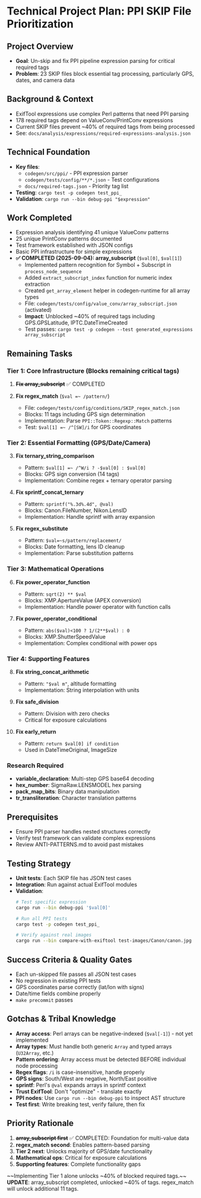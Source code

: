# Technical Project Plan: PPI SKIP File Prioritization

## Project Overview

- **Goal**: Un-skip and fix PPI pipeline expression parsing for critical required tags
- **Problem**: 23 SKIP files block essential tag processing, particularly GPS, dates, and camera data

## Background & Context

- ExifTool expressions use complex Perl patterns that need PPI parsing
- 178 required tags depend on ValueConv/PrintConv expressions
- Current SKIP files prevent ~40% of required tags from being processed
- See: `docs/analysis/expressions/required-expressions-analysis.json`

## Technical Foundation

- **Key files**: 
  - `codegen/src/ppi/` - PPI expression parser
  - `codegen/tests/config/**/*.json` - Test configurations
  - `docs/required-tags.json` - Priority tag list
- **Testing**: `cargo test -p codegen test_ppi_`
- **Validation**: `cargo run --bin debug-ppi "$expression"`

## Work Completed

- Expression analysis identifying 41 unique ValueConv patterns
- 25 unique PrintConv patterns documented
- Test framework established with JSON configs
- Basic PPI infrastructure for simple expressions
- **✅ COMPLETED (2025-09-04): array_subscript** (`$val[0]`, `$val[1]`)
  - Implemented pattern recognition for Symbol + Subscript in `process_node_sequence`
  - Added `extract_subscript_index` function for numeric index extraction
  - Created `get_array_element` helper in codegen-runtime for all array types
  - File: `codegen/tests/config/value_conv/array_subscript.json` (activated)
  - **Impact**: Unblocked ~40% of required tags including GPS.GPSLatitude, IPTC.DateTimeCreated
  - Test passes: `cargo test -p codegen --test generated_expressions array_subscript`

## Remaining Tasks

### Tier 1: Core Infrastructure (Blocks remaining critical tags)

1. ~~**Fix array_subscript**~~ ✅ COMPLETED

2. **Fix regex_match** (`$val =~ /pattern/`)
   - File: `codegen/tests/config/conditions/SKIP_regex_match.json`  
   - Blocks: 11 tags including GPS sign determination
   - Implementation: Parse `PPI::Token::Regexp::Match` patterns
   - Test: `$val[1] =~ /^[SW]/i` for GPS coordinates

### Tier 2: Essential Formatting (GPS/Date/Camera)

3. **Fix ternary_string_comparison**
   - Pattern: `$val[1] =~ /^W/i ? -$val[0] : $val[0]`
   - Blocks: GPS sign conversion (14 tags)
   - Implementation: Combine regex + ternary operator parsing

4. **Fix sprintf_concat_ternary**
   - Pattern: `sprintf("%.3d%.4d", @val)`
   - Blocks: Canon.FileNumber, Nikon.LensID
   - Implementation: Handle sprintf with array expansion

5. **Fix regex_substitute** 
   - Pattern: `$val=~s/pattern/replacement/`
   - Blocks: Date formatting, lens ID cleanup
   - Implementation: Parse substitution patterns

### Tier 3: Mathematical Operations

6. **Fix power_operator_function**
   - Pattern: `sqrt(2) ** $val`
   - Blocks: XMP.ApertureValue (APEX conversion)
   - Implementation: Handle power operator with function calls

7. **Fix power_operator_conditional**
   - Pattern: `abs($val)<100 ? 1/(2**$val) : 0`
   - Blocks: XMP.ShutterSpeedValue
   - Implementation: Complex conditional with power ops

### Tier 4: Supporting Features

8. **Fix string_concat_arithmetic**
   - Pattern: `"$val m"`, altitude formatting
   - Implementation: String interpolation with units

9. **Fix safe_division**
   - Pattern: Division with zero checks
   - Critical for exposure calculations

10. **Fix early_return**
    - Pattern: `return $val[0] if condition`
    - Used in DateTimeOriginal, ImageSize

### Research Required

- **variable_declaration**: Multi-step GPS base64 decoding
- **hex_number**: SigmaRaw.LENSMODEL hex parsing
- **pack_map_bits**: Binary data manipulation
- **tr_transliteration**: Character translation patterns

## Prerequisites

- Ensure PPI parser handles nested structures correctly
- Verify test framework can validate complex expressions
- Review ANTI-PATTERNS.md to avoid past mistakes

## Testing Strategy

- **Unit tests**: Each SKIP file has JSON test cases
- **Integration**: Run against actual ExifTool modules
- **Validation**: 
  ```bash
  # Test specific expression
  cargo run --bin debug-ppi '$val[0]'
  
  # Run all PPI tests
  cargo test -p codegen test_ppi_
  
  # Verify against real images
  cargo run --bin compare-with-exiftool test-images/Canon/canon.jpg
  ```

## Success Criteria & Quality Gates

- Each un-skipped file passes all JSON test cases
- No regression in existing PPI tests
- GPS coordinates parse correctly (lat/lon with signs)
- Date/time fields combine properly
- `make precommit` passes

## Gotchas & Tribal Knowledge

- **Array access**: Perl arrays can be negative-indexed (`$val[-1]`) - not yet implemented
- **Array types**: Must handle both generic `Array` and typed arrays (`U32Array`, etc.)
- **Pattern ordering**: Array access must be detected BEFORE individual node processing
- **Regex flags**: `/i` is case-insensitive, handle properly
- **GPS signs**: South/West are negative, North/East positive
- **sprintf**: Perl's `@val` expands arrays in sprintf context
- **Trust ExifTool**: Don't "optimize" - translate exactly
- **PPI nodes**: Use `cargo run --bin debug-ppi` to inspect AST structure
- **Test first**: Write breaking test, verify failure, then fix

## Priority Rationale

1. ~~**array_subscript first**~~ ✅ COMPLETED: Foundation for multi-value data
2. **regex_match second**: Enables pattern-based parsing
3. **Tier 2 next**: Unlocks majority of GPS/date functionality
4. **Mathematical ops**: Critical for exposure calculations
5. **Supporting features**: Complete functionality gaps

~~Implementing Tier 1 alone unlocks ~40% of blocked required tags.~~
**UPDATE**: array_subscript completed, unlocked ~40% of tags. regex_match will unlock additional 11 tags.
